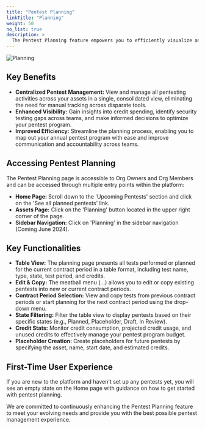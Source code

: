 ```yaml
---
title: "Pentest Planning"
linkTitle: "Planning"
weight: 50
no_list: true
description: >
  The Pentest Planning feature empowers you to efficiently visualize and manage your annual pentest program directly within the platform. The feature offers the following key benefits:
---
```


![Planning](/deepdive/planning.png "Planning")

## Key Benefits

- **Centralized Pentest Management:** View and manage all pentesting activities across your assets in a single, consolidated view, eliminating the need for manual tracking across disparate tools.
- **Enhanced Visibility:** Gain insights into credit spending, identify security testing gaps across teams, and make informed decisions to optimize your pentest program.
- **Improved Efficiency:** Streamline the planning process, enabling you to map out your annual pentest program with ease and improve communication and accountability across teams.

## Accessing Pentest Planning

The Pentest Planning page is accessible to Org Owners and Org Members and can be accessed through multiple entry points within the platform:

- **Home Page:** Scroll down to the 'Upcoming Pentests' section and click on the 'See all planned pentests' link.
- **Assets Page:** Click on the 'Planning' button located in the upper right corner of the page.
- **Sidebar Navigation:** Click on 'Planning' in the sidebar navigation (Coming June 2024).

## Key Functionalities

- **Table View:** The planning page presents all tests performed or planned for the current contract period in a table format, including test name, type, state, test period, and credits.
- **Edit & Copy:** The meatball menu (...) allows you to edit or copy existing pentests into new or current contract periods.
- **Contract Period Selection:** View and copy tests from previous contract periods or start planning for the next contract period using the drop-down menu.
- **State Filtering:** Filter the table view to display pentests based on their specific states (e.g., Planned, Placeholder, Draft, In Review).
- **Credit Stats:** Monitor credit consumption, projected credit usage, and unused credits to effectively manage your pentest program budget.
- **Placeholder Creation:** Create placeholders for future pentests by specifying the asset, name, start date, and estimated credits.

## First-Time User Experience

If you are new to the platform and haven't set up any pentests yet, you will see an empty state on the Home page with guidance on how to get started with pentest planning.

We are committed to continuously enhancing the Pentest Planning feature to meet your evolving needs and provide you with the best possible pentest management experience.
